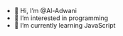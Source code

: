 - 👋 Hi, I’m @Al-Adwani
- 👀 I’m interested in programming
- 🌱 I’m currently learning JavaScript

<!---
Odowani/Odowani is a ✨ special ✨ repository because its `README.md` (this file) appears on your GitHub profile.
You can click the Preview link to take a look at your changes.
--->
